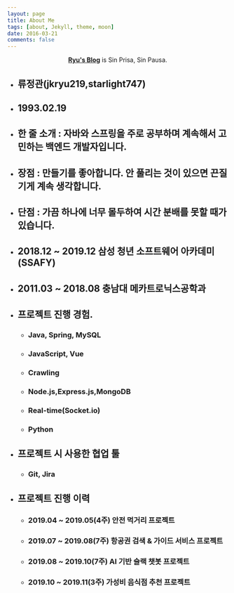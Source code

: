 ```yaml
---
layout: page
title: About Me
tags: [about, Jekyll, theme, moon]
date: 2016-03-21
comments: false
---
```


<center><a href="http://jkryu219.github.io"><b>Ryu's Blog</b></a> is Sin Prisa, Sin Pausa.</center>

- ## 류정관(jkryu219,starlight747)
- ## 1993.02.19
- ## 한 줄 소개 : 자바와 스프링을 주로 공부하며 계속해서 고민하는 백엔드 개발자입니다.
- ## 장점 : 만들기를 좋아합니다. 안 풀리는 것이 있으면 끈질기게 계속 생각합니다.
- ## 단점 : 가끔 하나에 너무 몰두하여 시간 분배를 못할 때가 있습니다.
- ## 2018.12 ~ 2019.12 삼성 청년 소프트웨어 아카데미(SSAFY)
- ## 2011.03 ~ 2018.08 충남대 메카트로닉스공학과
- ## 프로젝트 진행 경험.
  - ### Java, Spring, MySQL
  - ### JavaScript, Vue
  - ### Crawling
  - ### Node.js,Express.js,MongoDB
  - ### Real-time(Socket.io)
  - ### Python
- ## 프로젝트 시 사용한 협업 툴
  - ### Git, Jira
- ## 프로젝트 진행 이력
  - ### 2019.04 ~ 2019.05(4주) 안전 먹거리 프로젝트
  - ### 2019.07 ~ 2019.08(7주) 항공권 검색 & 가이드 서비스 프로젝트
  - ### 2019.08 ~ 2019.10(7주) AI 기반 슬랙 챗봇 프로젝트
  - ### 2019.10 ~ 2019.11(3주) 가성비 음식점 추천 프로젝트
